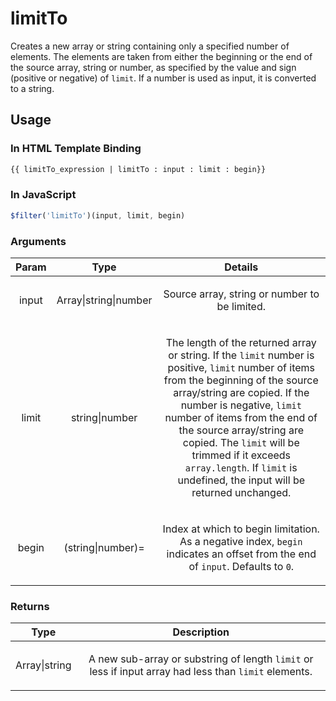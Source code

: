 



# limitTo








Creates a new array or string containing only a specified number of elements. The elements
are taken from either the beginning or the end of the source array, string or number, as specified by
the value and sign (positive or negative) of `limit`. If a number is used as input, it is
converted to a string.









 ## Usage
### In HTML Template Binding


```html
{{ limitTo_expression | limitTo : input : limit : begin}}
```

### In JavaScript

```js
$filter('limitTo')(input, limit, begin)
```



### Arguments

| Param | Type | Details |
| :--: | :--: | :--: |
| input | Array&#124;string&#124;number | <p>Source array, string or number to be limited.</p>  |
| limit | string&#124;number | <p>The length of the returned array or string. If the <code>limit</code> number is positive, <code>limit</code> number of items from the beginning of the source array/string are copied. If the number is negative, <code>limit</code> number  of items from the end of the source array/string are copied. The <code>limit</code> will be trimmed if it exceeds <code>array.length</code>. If <code>limit</code> is undefined, the input will be returned unchanged.</p>  |
| begin | (string&#124;number)= | <p>Index at which to begin limitation. As a negative index, <code>begin</code> indicates an offset from the end of <code>input</code>. Defaults to <code>0</code>.</p>  |

### Returns

| Type | Description |
| :--: | :--: |
| Array&#124;string | <p>A new sub-array or substring of length <code>limit</code> or less if input array had less than <code>limit</code> elements.</p>  |




